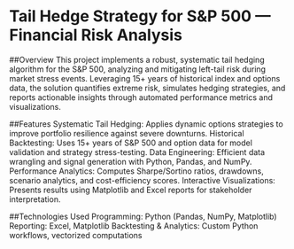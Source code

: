 # **Tail Hedge Strategy for S&P 500 — Financial Risk Analysis**
##Overview
This project implements a robust, systematic tail hedging algorithm for the S&P 500, analyzing and mitigating left-tail risk during market stress events. Leveraging 15+ years of historical index and options data, the solution quantifies extreme risk, simulates hedging strategies, and reports actionable insights through automated performance metrics and visualizations.

##Features
Systematic Tail Hedging: Applies dynamic options strategies to improve portfolio resilience against severe downturns.
Historical Backtesting: Uses 15+ years of S&P 500 and option data for model validation and strategy stress-testing.
Data Engineering: Efficient data wrangling and signal generation with Python, Pandas, and NumPy.
Performance Analytics: Computes Sharpe/Sortino ratios, drawdowns, scenario analytics, and cost-efficiency scores.
Interactive Visualizations: Presents results using Matplotlib and Excel reports for stakeholder interpretation.

##Technologies Used
Programming: Python (Pandas, NumPy, Matplotlib)
Reporting: Excel, Matplotlib
Backtesting & Analytics: Custom Python workflows, vectorized computations



